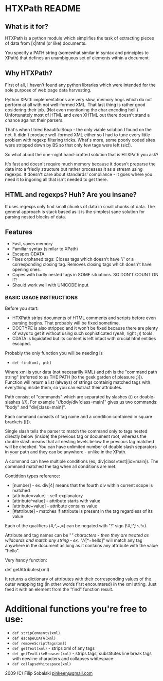 # HTXPath README

## What is it for?

HTXPath is a python module which simplifies the task of extracting pieces of data from [x]html (or like) documents.

You specify a PATH string (somewhat similar in syntax and principles to XPath) that defines an unambiguous set of elements within a document.

## Why HTXPath?

First of all, I haven't found any python libraries which were intended for the sole purpose of web page data harvesting.

Python XPath implementations are very slow, memory hogs which do not perform at all with not well-formed XML. That last thing is rather good cosidering their job. (Not even mentioning the char encoding hell.)
Unfortunately most of HTML and even XHTML out there doesn't stand a chance against their parsers.

That's when I tried BeautifulSoup - the only viable solution I found on the net. It didn't produce well-formed XML either so I had to tune every little problem with regexp filtering tricks. What's more, some poorly coded sites were stripped down by BS so that only few tags were left (sic!). 

So what about the one-night hand-crafted solution that is HTXPath you ask?

It's fast and doesn't require much memory because it doesn't preparse the data into a friedly structure but rather processes it as a stream using regexps. It doesn't care about standards' compliance - it goes where you need it to ingoring all that isn't needed to get there.

## HTML and regexps? Huh? Are you insane?

It uses regexps only find small chunks of data in small chunks of data. The general approach is stack based as it is the simplest sane solution for parsing nested blocks of data.

## Features

* Fast, saves memory
* Familiar syntax (similar to XPath)
* Escapes CDATA
* Fixes orphaned tags:
    Closes tags which doesn't have '/' or a corresponding closing tag. Removes closing tags which doesn't have opening ones.
* Copes with badly nested tags in SOME situations.
    SO DON'T COUNT ON IT!
* Should work well with UNICODE input.
		
### BASIC USAGE INSTRUCTIONS

Before you start:
* HTXPath strips documents of HTML comments and scripts before even parsing begins. That probably will be fixed sometime.
* DOCTYPE is also stripped and it won't be fixed because there are plenty of ways to get it without using such sophisticated (yeah, right ;)) tools.
* CDATA is liquidated but its content is left intact with crucial html entities escaped.

Probably the only function you will be needing is

* `def find(xml, pth)`

Where xml is your data (not necesarilly XML) and pth is the "command path string" (referred to as THE PATH [to the geek garden of pleasure ;)]). Function will return a list (always) of strings containig matched tags with everything inside them, so you can extract their attributes.

Path consist of "commands" which are separated by slashes (/) or double-slashes (//). For example "//body/div[class=main]" gives us
two commands: "body" and "div[class=main]".

Each command consists of tag name and a condition contained in square brackets ([]).

Single slash tells the parser to match the command only to tags nested directly below (inside) the previous tag or document root, whereas the double slash means that all nesting levels below the previous tag matched will be checked. You can have unlimited number of double slash separators in your path and they can be anywhere - unlike in the XPath.

A command can have multiple conditions (ex, div[class=test][id=main]). The command matched the tag when all conditions are met.

Contidtion types reference:
* [number] - ex. div[4] means that the fourth div within current scope is matched
* [attribute=value] - self-explanatory
* [attribute^value] - attribute starts with value
* [attribute~value] - attribute contains value
* [#attribute] - matches if attribute is present in the tag regardless of its value

Each of the qualifiers (#,^,~,=) can be negated with "!" sign (!#,!^,!~,!=).

Attribute and tag names can be "*" characters - then they are treated as wildcards and match any string - ex. "//*[*=hello]" will match any tag anywhere in the document as long as it contains any attribute with the value "hello".

Very handy function:

def getAttributes(xml)

It returns a dictionary of attributes with their corresponding values of the outer wrapping tag (in other words first encountered) in the xml string. Just feed it with an element from the "find" function result.

# Additional functions you're free to use:

* `def stripComments(xml)`
* `def escapeCDATA(xml)`
* `def removeScriptTags(xml)`
* `def getText(xml)` - strips xml of any tags
* `def getTextLikeBrowser(xml)` - strips tags, substitutes line break tags with newline characters and collapses whitespace
* `def collapseWhitespace(xml)`

2009 (C) Filip Sobalski <pinkeen@gmail.com>
